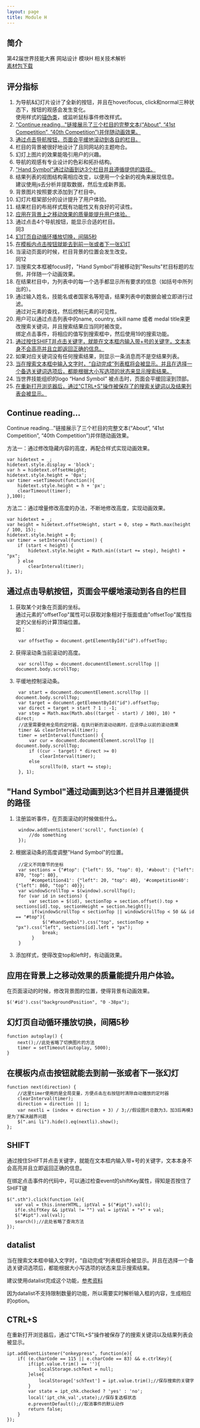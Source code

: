 ```yaml
---
layout: page
title: Module H
---
```


## 简介

第42届世界技能大赛 网站设计 模块H 相关技术解析  
[素材包下载](http://url.cn/Txp384)



## 评分指标
1. 为导航&幻灯片设计了全新的按钮，并且在hover/focus, click和normal三种状态下，按钮的观感会发生变化。  
	使用样式的[锚伪类](http://www.w3school.com.cn/css/css_pseudo_classes.asp)，或监听鼠标事件修改样式。
2. ["Continue reading…"链接展示了三个栏目的完整文本(“About”, “41st Competition”, “40th Competition”)并伴随动画效果。](#continueReading) 
3. [通过点击导航按钮，页面会平缓地滚动到各自的栏目。](#navbtn)
4. 栏目的背景被很好地设计了且同网站的主题吻合。
5. 幻灯上图片的效果能吸引用户的兴趣。
6. 导航的观感有专业设计的色彩和拓扑结构。
7. ["Hand Symbol"通过动画到达3个栏目并且遵循提供的路径。](#symbol)
8. 结果列表的视图结构需相应改变，以便用一个全新的视角来展现信息。  
	建议使用js去分析并提取数据，然后生成新界面。
9. 背景图片按照要求添加到了栏目中。
10. 幻灯片框架部分的设计提升了用户体验。
11. 结果栏目的布局样式既有功能性又有良好的可读性。
12. [应用在背景上之移动效果的质量能提升用户体验。](#background)  
13. 通过点击4个导航按钮，能显示合适的栏目。  
	同3
14. [幻灯页自动循环播放切换，间隔5秒](#autoplay)
15. [在模板内点击按钮就能去到前一张或者下一张幻灯](#prev_and_next)
16. 当滚动页面的时候，栏目背景的位置会发生改变。  
	同12
17. 当搜索文本框被focus时，"Hand Symbol"将被移动到"Results"栏目标题的左侧，并伴随一个动画效果。
18. 在结果栏目中，为列表中的每一个选手都显示所有要求的信息（如括号中所列出的）。
19. 通过输入姓名，技能名或者国家名等短语，结果列表中的数据会被立即进行过滤。  
	通过对元素的查找，然后控制元素的可见性。
20. 用户可以通过点击列表中的name, country, skill name 或者 medal title来更改搜索关键词，并且搜索结果应当同时被改变。  
	绑定点击事件，将相应的值写到搜索框中，然后使用19的搜索功能。
21. [通过按住SHIFT并点击关键字，就能在文本框内输入带+号的关键字，文本本身不会高亮并且立即返回正确的信息。](#shift)
22. 如果对应关键词没有任何搜索结果，则显示一条消息而不是空结果列表。
23. [当在搜索文本框中输入文字时，“自动完成”列表框将会被显示。并且在选择一个备选关键词选项后，都能根据大小写选项的状态来显示搜索结果。](#datalist)
24. 当世界技能组织的logo “Hand Symbol” 被点击时，页面会平缓回滚到顶部。
25. [在重新打开浏览器后，通过"CTRL+S"操作被保存了的搜索关键词以及结果列表会被显示。](#save)

<a name="continueReading"></a>

## Continue reading…
Continue reading…"链接展示了三个栏目的完整文本(“About”, “41st Competition”, “40th Competition”)并伴随动画效果。

方法一：通过修改隐藏内容的高度，再配合样式实现动画效果。

	var hidetext = _;
	hidetext.style.display = 'block';
	var h = hidetext.offsetHeight;
	hidetext.style.height = '0px';
	var timer =setTimeout(function(){
		hidetext.style.height = h + 'px';
		clearTimeout(timer);
	},100);

方法二：通过增量修改高度的办法，不断地修改高度，实现动画效果。

    var hidetext = _;
    var height = hidetext.offsetHeight, start = 0, step = Math.max(height / 100, 15);
    hidetext.style.height = 0;
    var timer = setInterval(function() {
        if (start < height) {
            hidetext.style.height = Math.min((start += step), height) + "px";
        } else
            clearInterval(timer);
    }, 1);

<a name="navbtn"></a>

## 通过点击导航按钮，页面会平缓地滚动到各自的栏目

1. 获取某个对象在页面的坐标。  
通过元素的"offsetTop"属性可以获取对象相对于版面或由"offsetTop"属性指定的父坐标的计算顶端位置。   
如：

		var offsetTop = document.getElementById("id").offsetTop;

2. 获得滚动条当前滚动的高度。

		var scrollTop = document.documentElement.scrollTop || document.body.scrollTop;

3. 平缓地控制滚动条。

	    var start = document.documentElement.scrollTop || document.body.scrollTop;
        var target = document.getElementById("id").offsetTop;
        var direct = target > start ? 1 : -1;
        var step = Math.max(Math.abs((target - start) / 100), 10) * direct;
        //这里需要使用全局的定时器，在执行新的滚动动画时，应该停止以前的滚动效果
        timer && clearInterval(timer);
        timer = setInterval(function() {
            var cur = document.documentElement.scrollTop || document.body.scrollTop;
            if ((cur - target) * direct >= 0)
                clearInterval(timer);
            else
                scrollTo(0, start += step);
        }, 1);

<a name="symbol"></a>

## "Hand Symbol"通过动画到达3个栏目并且遵循提供的路径

1. 注册监听事件，在页面滚动的时候做些什么。

	    window.addEventListener('scroll', function(e) {
            //do something
		});

2. 根据滚动条的高度调整"Hand Symbol"的位置。

        //定义不同章节的坐标
        var sections = {"#top": {"left": 55, "top": 0}, '#about': {"left": 870, "top": 80},
            '#competition41': {"left": 20, "top": 40}, '#competition40': {"left": 860, "top": 40}};
        var windowScrollTop = $(window).scrollTop();
        for (var id in sections) {
            var section = $(id), sectionTop = section.offset().top + sections[id].top, sectionHeight = section.height();
			 if(windowScrollTop < sectionTop || windowScrollTop < 50 && id == "#top"){
				 $("#handSymbol").css("top", sectionTop + "px").css("left", sections[id].left + "px");
				 break;
			 }
        }

3. 添加样式，使得改变top和left时，有动画效果。

<a name="background"></a>

## 应用在背景上之移动效果的质量能提升用户体验。
在页面滚动的时候，修改背景图的位置，使得背景有动画效果。

	$('#id').css("backgroundPosition", "0 -38px");

<a name="autoplay"></a>

## 幻灯页自动循环播放切换，间隔5秒

	function autoplay() {
        next();//此处省略了切换图片的方法
        timer = setTimeout(autoplay, 5000);
    }

<a name="prev_and_next"></a>

## 在模板内点击按钮就能去到前一张或者下一张幻灯

	function next(direction) {
		//这里timer使用的是全局变量，方便点击左右按钮时清除自动播放的定时器
        clearInterval(timer);
        direction = direction || 1;
        var nextli = (index + direction + 3) / 3;//假设图片总数为3，加3后再模3是为了解决越界问题
        $(".ani li").hide().eq(nextli).show();
    };

<a name="shift"></a>

## SHIFT
通过按住SHIFT并点击关键字，就能在文本框内输入带+号的关键字，文本本身不会高亮并且立即返回正确的信息。

在绑定点击事件的代码中，可以通过检查event的shiftKey属性，得知是否按住了SHIFT键

 	$(".sth").click(function (e){
       var val = this.innerHTML, iptVal = $("#ipt").val();
	   if(e.shiftKey && iptVal != "") val = iptVal + "+" + val;
       $("#ipt").val(val);
       search();//此处省略了查询方法
	});

<a name="datalist"></a>

## datalist
当在搜索文本框中输入文字时，“自动完成”列表框将会被显示。并且在选择一个备选关键词选项后，都能根据大小写选项的状态来显示搜索结果。

建议使用datalist完成这个功能，<a href="http://www.w3school.com.cn/html5/html5_datalist.asp" target="_blank">参考资料</a>

因为datalist不支持限制数量的功能，所以需要实时解析输入框的内容，生成相应的option。

<a name="datalist"></a>

## CTRL+S
在重新打开浏览器后，通过"CTRL+S"操作被保存了的搜索关键词以及结果列表会被显示。

	ipt.addEventListener("onkeypress", function(e){
		if( (e.charCode == 115 || e.charCode == 83) && e.ctrlKey){
			if(ipt.value.trim() == ''){
				localStorage.schText = null;
			}else{
				localStorage['schText'] = ipt.value.trim();//保存搜索的关键字
			}
			var state = ipt_chk.checked ? 'yes' : 'no';
			local('ipt_chk_val',state);//保存复选框状态
			e.preventDefault();//取消事件的默认动作
			return false;
		}
	});